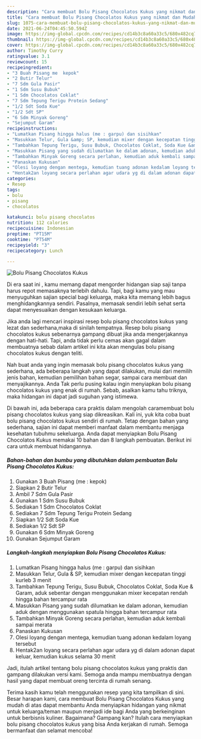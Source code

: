 ```yaml
---
description: "Cara membuat Bolu Pisang Chocolatos Kukus yang nikmat dan Mudah Dibuat"
title: "Cara membuat Bolu Pisang Chocolatos Kukus yang nikmat dan Mudah Dibuat"
slug: 1075-cara-membuat-bolu-pisang-chocolatos-kukus-yang-nikmat-dan-mudah-dibuat
date: 2021-06-24T04:45:50.594Z
image: https://img-global.cpcdn.com/recipes/cd14b3c8a60a33c5/680x482cq70/bolu-pisang-chocolatos-kukus-foto-resep-utama.jpg
thumbnail: https://img-global.cpcdn.com/recipes/cd14b3c8a60a33c5/680x482cq70/bolu-pisang-chocolatos-kukus-foto-resep-utama.jpg
cover: https://img-global.cpcdn.com/recipes/cd14b3c8a60a33c5/680x482cq70/bolu-pisang-chocolatos-kukus-foto-resep-utama.jpg
author: Timothy Curry
ratingvalue: 3.1
reviewcount: 15
recipeingredient:
- "3 Buah Pisang me  kepok"
- "2 Butir Telur"
- "7 Sdm Gula Pasir"
- "1 Sdm Susu Bubuk"
- "1 Sdm Chocolatos Coklat"
- "7 Sdm Tepung Terigu Protein Sedang"
- "1/2 Sdt Soda Kue"
- "1/2 Sdt SP"
- "6 Sdm Minyak Goreng"
- "Sejumput Garam"
recipeinstructions:
- "Lumatkan Pisang hingga halus (me : garpu) dan sisihkan"
- "Masukkan Telur, Gula &amp; SP, kemudian mixer dengan kecepatan tinggi kurleb 3 menit"
- "Tambahkan Tepung Terigu, Susu Bubuk, Chocolatos Coklat, Soda Kue &amp; Garam, aduk sebentar dengan menggunakan mixer kecepatan rendah hingga bahan tercampur rata"
- "Masukkan Pisang yang sudah dilumatkan ke dalam adonan, kemudian aduk dengan menggunakan spatula hingga bahan tercampur rata"
- "Tambahkan Minyak Goreng secara perlahan, kemudian aduk kembali sampai merata"
- "Panaskan Kukusan"
- "Olesi loyang dengan mentega, kemudian tuang adonan kedalam loyang tersebut"
- "Hentak2an loyang secara perlahan agar udara yg di dalam adonan dapat keluar, kemudian kukus selama 30 menit"
categories:
- Resep
tags:
- bolu
- pisang
- chocolatos

katakunci: bolu pisang chocolatos 
nutrition: 112 calories
recipecuisine: Indonesian
preptime: "PT15M"
cooktime: "PT54M"
recipeyield: "3"
recipecategory: Lunch

---
```



![Bolu Pisang Chocolatos Kukus](https://img-global.cpcdn.com/recipes/cd14b3c8a60a33c5/680x482cq70/bolu-pisang-chocolatos-kukus-foto-resep-utama.jpg)

Di era  saat ini , kamu memang dapat mengorder hidangan siap saji tanpa harus repot memasaknya terlebih dahulu. Tapi, bagi kamu yang mau menyuguhkan sajian special bagi keluarga, maka kita memang lebih bagus menghidangkannya sendiri. Pasalnya, memasak sendiri lebih sehat serta dapat menyesuaikan dengan kesukaan keluarga.

Jika anda lagi mencari inspirasi resep bolu pisang chocolatos kukus yang lezat dan sederhana,maka di sinilah tempatnya. Resep bolu pisang chocolatos kukus  sebenarnya gampang dibuat jika anda mengerjakannya dengan hati-hati. Tapi, anda tidak perlu cemas akan gagal dalam membuatnya 
sebab dalam artikel ini kita akan mengulas bolu pisang chocolatos kukus dengan teliti.  



Nah buat anda yang ingin memasak bolu pisang chocolatos kukus yang sederhana, ada beberapa langkah yang dapat dilakukan, mulai dari memilih jenis bahan, kemudian pemilihan bahan segar, sampai cara membuat dan menyajikannya. Anda Tak perlu pusing kalau ingin menyiapkan bolu pisang chocolatos kukus yang enak di rumah. Sebab, asalkan kamu  tahu triknya, maka hidangan ini dapat jadi suguhan yang istimewa.

Di bawah ini, ada beberapa cara praktis  dalam mengolah caramembuat bolu pisang chocolatos kukus yang siap dikreasikan. Kali ini, yuk kita coba buat bolu pisang chocolatos kukus sendiri di rumah. Tetap dengan bahan yang sederhana, sajian ini dapat memberi manfaat dalam membantu menjaga kesehatan tubuhmu sekeluarga. Anda dapat menyiapkan Bolu Pisang Chocolatos Kukus memakai 10 bahan dan 8 langkah pembuatan. Berikut ini cara untuk membuat hidangannya.

<!--inarticleads1-->

##### Bahan-bahan dan bumbu yang dibutuhkan dalam pembuatan Bolu Pisang Chocolatos Kukus:

1. Gunakan 3 Buah Pisang (me : kepok)
1. Siapkan 2 Butir Telur
1. Ambil 7 Sdm Gula Pasir
1. Gunakan 1 Sdm Susu Bubuk
1. Sediakan 1 Sdm Chocolatos Coklat
1. Sediakan 7 Sdm Tepung Terigu Protein Sedang
1. Siapkan 1/2 Sdt Soda Kue
1. Sediakan 1/2 Sdt SP
1. Gunakan 6 Sdm Minyak Goreng
1. Gunakan Sejumput Garam




<!--inarticleads2-->

##### Langkah-langkah menyiapkan Bolu Pisang Chocolatos Kukus:

1. Lumatkan Pisang hingga halus (me : garpu) dan sisihkan
1. Masukkan Telur, Gula &amp; SP, kemudian mixer dengan kecepatan tinggi kurleb 3 menit
1. Tambahkan Tepung Terigu, Susu Bubuk, Chocolatos Coklat, Soda Kue &amp; Garam, aduk sebentar dengan menggunakan mixer kecepatan rendah hingga bahan tercampur rata
1. Masukkan Pisang yang sudah dilumatkan ke dalam adonan, kemudian aduk dengan menggunakan spatula hingga bahan tercampur rata
1. Tambahkan Minyak Goreng secara perlahan, kemudian aduk kembali sampai merata
1. Panaskan Kukusan
1. Olesi loyang dengan mentega, kemudian tuang adonan kedalam loyang tersebut
1. Hentak2an loyang secara perlahan agar udara yg di dalam adonan dapat keluar, kemudian kukus selama 30 menit




Jadi, itulah artikel tentang  bolu pisang chocolatos kukus  yang praktis dan gampang dilakukan versi kami. Semoga anda mampu membuatnya dengan hasil yang dapat membuat oreng tercinta di rumah senang. 

Terima kasih kamu telah menggunakan resep yang kita tampilkan di sini. Besar harapan kami, cara membuat  Bolu Pisang Chocolatos Kukus yang mudah di atas dapat membantu Anda menyiapkan hidangan yang nikmat untuk keluarga/teman maupun menjadi ide bagi Anda yang berkeinginan untuk berbisnis kuliner. Bagaimana? Gampang kan? Itulah cara menyiapkan bolu pisang chocolatos kukus yang bisa Anda kerjakan di rumah. Semoga bermanfaat dan selamat mencoba!

